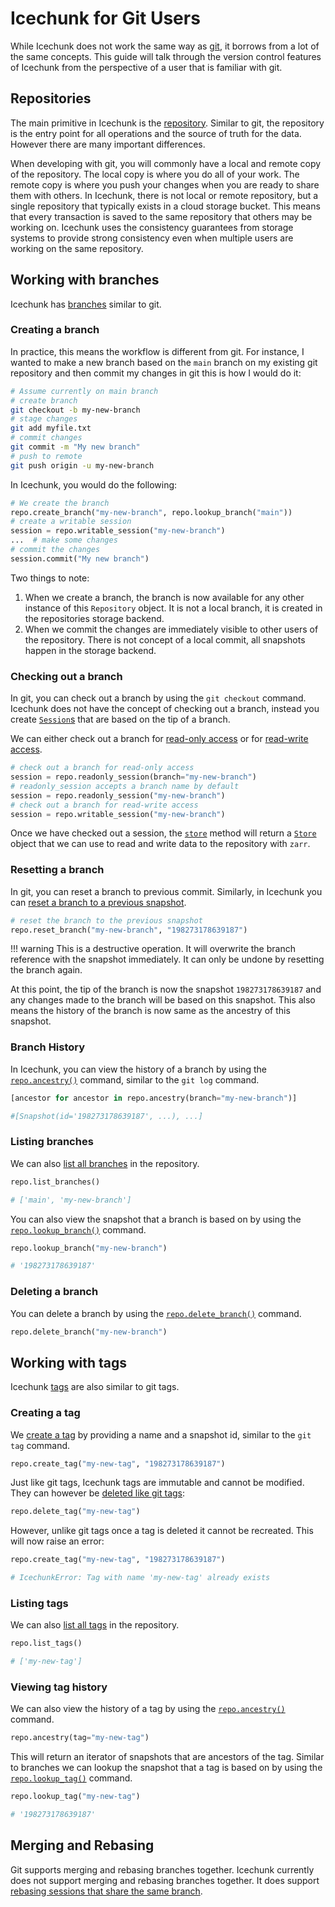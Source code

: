 # Icechunk for Git Users

While Icechunk does not work the same way as [git](https://git-scm.com/), it borrows from a lot of the same concepts. This guide will talk through the version control features of Icechunk from the perspective of a user that is familiar with git.

## Repositories

The main primitive in Icechunk is the [repository](reference.md#icechunk.Repository). Similar to git, the repository is the entry point for all operations and the source of truth for the data. However there are many important differences.

When developing with git, you will commonly have a local and remote copy of the repository. The local copy is where you do all of your work. The remote copy is where you push your changes when you are ready to share them with others. In Icechunk, there is not local or remote repository, but a single repository that typically exists in a cloud storage bucket. This means that every transaction is saved to the same repository that others may be working on. Icechunk uses the consistency guarantees from storage systems to provide strong consistency even when multiple users are working on the same repository.

## Working with branches

Icechunk has [branches](version-control.md#branches) similar to git.

### Creating a branch

In practice, this means the workflow is different from git. For instance, I wanted to make a new branch based on the `main` branch on my existing git repository and then commit my changes in git this is how I would do it:

```bash
# Assume currently on main branch
# create branch
git checkout -b my-new-branch
# stage changes
git add myfile.txt
# commit changes
git commit -m "My new branch"
# push to remote
git push origin -u my-new-branch
```

In Icechunk, you would do the following:

```python
# We create the branch
repo.create_branch("my-new-branch", repo.lookup_branch("main"))
# create a writable session
session = repo.writable_session("my-new-branch")
...  # make some changes
# commit the changes
session.commit("My new branch")
```

Two things to note:

1. When we create a branch, the branch is now available for any other instance of this `Repository` object. It is not a local branch, it is created in the repositories storage backend.
2. When we commit the changes are immediately visible to other users of the repository. There is not concept of a local commit, all snapshots happen in the storage backend.

### Checking out a branch

In git, you can check out a branch by using the `git checkout` command. Icechunk does not have the concept of checking out a branch, instead you create [`Session`s](reference.md#icechunk.Session) that are based on the tip of a branch.

We can either check out a branch for [read-only access](reference.md#icechunk.Repository.readonly_session) or for [read-write access](reference.md#icechunk.Repository.writable_session).

```python
# check out a branch for read-only access
session = repo.readonly_session(branch="my-new-branch")
# readonly_session accepts a branch name by default
session = repo.readonly_session("my-new-branch")
# check out a branch for read-write access
session = repo.writable_session("my-new-branch")
```

Once we have checked out a session, the [`store`](reference.md#icechunk.Session.store) method will return a [`Store`](reference.md#icechunk.Store) object that we can use to read and write data to the repository with `zarr`.

### Resetting a branch

In git, you can reset a branch to previous commit. Similarly, in Icechunk you can [reset a branch to a previous snapshot](reference.md#icechunk.Repository.reset_branch).

```python
# reset the branch to the previous snapshot
repo.reset_branch("my-new-branch", "198273178639187")
```

!!! warning
    This is a destructive operation. It will overwrite the branch reference with the snapshot immediately. It can only be undone by resetting the branch again.

At this point, the tip of the branch is now the snapshot `198273178639187` and any changes made to the branch will be based on this snapshot. This also means the history of the branch is now same as the ancestry of this snapshot.

### Branch History

In Icechunk, you can view the history of a branch by using the [`repo.ancestry()`](reference.md#icechunk.Repository.ancestry) command, similar to the `git log` command.

```python
[ancestor for ancestor in repo.ancestry(branch="my-new-branch")]

#[Snapshot(id='198273178639187', ...), ...]
```

### Listing branches

We can also [list all branches](reference.md#icechunk.Repository.list_branches) in the repository.

```python
repo.list_branches()

# ['main', 'my-new-branch']
```

You can also view the snapshot that a branch is based on by using the [`repo.lookup_branch()`](reference.md#icechunk.Repository.lookup_branch) command.

```python
repo.lookup_branch("my-new-branch")

# '198273178639187'
```

### Deleting a branch

You can delete a branch by using the [`repo.delete_branch()`](reference.md#icechunk.Repository.delete_branch) command.

```python
repo.delete_branch("my-new-branch")
```

## Working with tags

Icechunk [tags](version-control.md#tags) are also similar to git tags.

### Creating a tag

We [create a tag](reference.md#icechunk.Repository.create_tag) by providing a name and a snapshot id, similar to the `git tag` command.

```python
repo.create_tag("my-new-tag", "198273178639187")
```

Just like git tags, Icechunk tags are immutable and cannot be modified. They can however be [deleted like git tags](reference.md#icechunk.Repository.delete_tag):

```python
repo.delete_tag("my-new-tag")
```

However, unlike git tags once a tag is deleted it cannot be recreated. This will now raise an error:

```python
repo.create_tag("my-new-tag", "198273178639187")

# IcechunkError: Tag with name 'my-new-tag' already exists
```

### Listing tags

We can also [list all tags](reference.md#icechunk.Repository.list_tags) in the repository.

```python
repo.list_tags()

# ['my-new-tag']
```

### Viewing tag history

We can also view the history of a tag by using the [`repo.ancestry()`](reference.md#icechunk.Repository.ancestry) command.

```python
repo.ancestry(tag="my-new-tag")
```

This will return an iterator of snapshots that are ancestors of the tag. Similar to branches we can lookup the snapshot that a tag is based on by using the [`repo.lookup_tag()`](reference.md#icechunk.Repository.lookup_tag) command.

```python
repo.lookup_tag("my-new-tag")

# '198273178639187'
```

## Merging and Rebasing

Git supports merging and rebasing branches together. Icechunk currently does not support merging and rebasing branches together. It does support [rebasing sessions that share the same branch](version-control.md#conflict-resolution).

